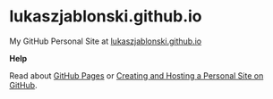 # lukaszjablonski.github.io
My GitHub Personal Site at [lukaszjablonski.github.io](http://lukaszjablonski.github.io/)

**Help**

Read about [GitHub Pages](https://pages.github.com/) or [Creating and Hosting a Personal Site on GitHub](http://jmcglone.com/guides/github-pages/).
